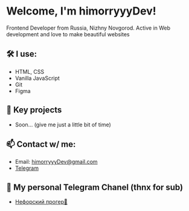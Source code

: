 # Welcome, I'm himorryyyDev! 
Frontend Developer from Russia, Nizhny Novgorod. Active in Web development and love to make beautiful websites

## 🛠 I use:
- HTML, CSS
- Vanilla JavaScript
- Git
- Figma

## 🌟 Key projects
- Soon... (give me just a little bit of time)

## 📫 Contact w/ me:
- Email: himorryyyDev@gmail.com
- [Telegram](https://t.me/himorryyyDev)

## 🪭 My personal Telegram Chanel (thnx for sub)
- [Нефорский прогер🪭](https://t.me/neforprogerr)
